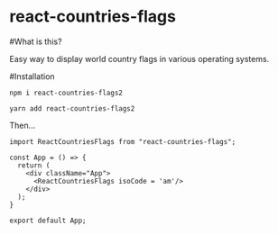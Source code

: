 # react-countries-flags

#What is this?

Easy way to display world country flags in various operating systems. 

#Installation

`npm i react-countries-flags2`

`yarn add react-countries-flags2`

Then...

```
import ReactCountriesFlags from "react-countries-flags";

const App = () => {
  return (
    <div className="App">
      <ReactCountriesFlags isoCode = 'am'/>
    </div>
  );
}

export default App;

```
